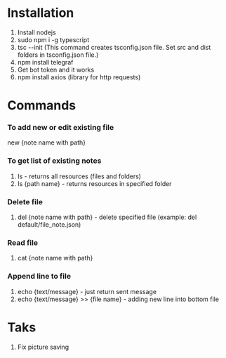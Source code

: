 # Installation

1. Install nodejs
2. sudo npm i -g typescript
3. tsc --init (This command creates tsconfig.json file. Set src and dist folders in tsconfig.json file.)
4. npm install telegraf
5. Get bot token and it works
6. npm install axios (library for http requests)

# Commands
### To add new or edit existing file
new {note name with path}

### To get list of existing notes
1. ls - returns all resources (files and folders) 
2. ls {path name} - returns resources in specified folder

### Delete file
1. del {note name with path} - delete specified file (example: del default/file_note.json)

### Read file
1. cat {note name with path}

### Append line to file
1. echo {text/message} - just return sent message
2. echo {text/message} >> {file name} - adding new line into bottom file

# Taks
1. Fix picture saving